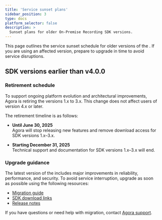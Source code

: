 ```yaml
---
title: 'Service sunset plans'
sidebar_position: 3
type: docs
platform_selector: false
description: >
  Sunset plans for older On-Premise Recording SDK versions.
---
```


This page outlines the service sunset schedule for older versions of the <Vpd k="SDK" />. If you are using an affected version, prepare to upgrade in time to avoid service disruptions.

## SDK versions earlier than v4.0.0

### Retirement schedule

To support ongoing platform evolution and architectural improvements, Agora is retiring the <Vpd k="SDK" /> versions 1.x to 3.x. This change does not affect users of version 4.x or later.

The retirement timeline is as follows:

- **Until June 30, 2025**  
  Agora will stop releasing new features and remove download access for SDK versions 1.x–3.x.

- **Starting December 31, 2025**  
  Technical support and documentation for SDK versions 1.x–3.x will end.

### Upgrade guidance

The latest version of the <Vpd k="SDK" /> includes major improvements in reliability, performance, and security. To avoid service interruption, upgrade as soon as possible using the following resources:

- [Migration guide](migration-guide)
- [SDK download links](/sdks?platform=linux)
- [Release notes](../overview/release-notes)

If you have questions or need help with migration, contact [Agora support](mailto:support@agora.io).
